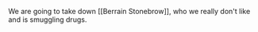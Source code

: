 We are going to take down [[Berrain Stonebrow]], who we really don't like and is smuggling drugs. 

